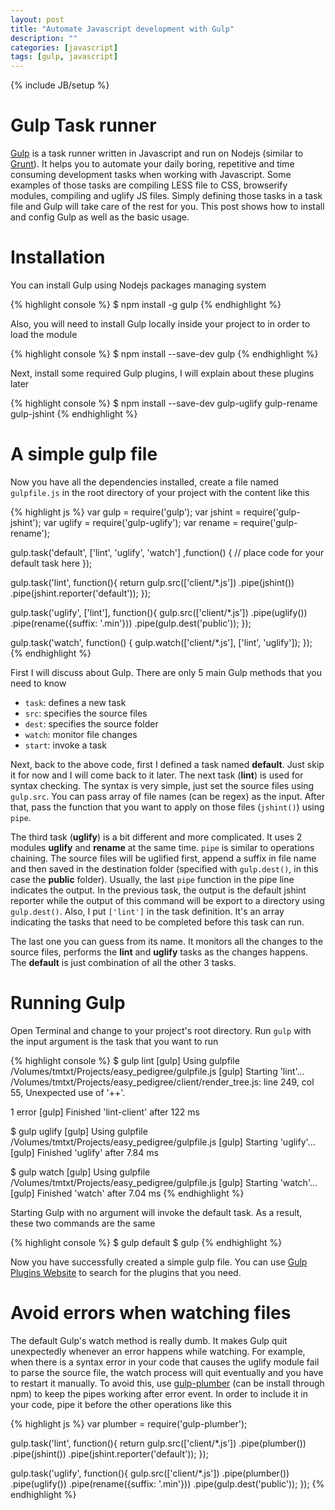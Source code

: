 ```yaml
---
layout: post
title: "Automate Javascript development with Gulp"
description: ""
categories: [javascript]
tags: [gulp, javascript]
---
```

{% include JB/setup %}

# Gulp Task runner

[Gulp](http://gulpjs.com/) is a task runner written in Javascript and run on
Nodejs (similar to [Grunt](http://gruntjs.com/)). It helps you to automate your
daily boring, repetitive and time consuming development tasks when working with
Javascript. Some examples of those tasks are compiling LESS file to CSS,
browserify modules, compiling and uglify JS files. Simply defining those tasks
in a task file and Gulp will take care of the rest for you. This post shows how
to install and config Gulp as well as the basic usage.

# Installation

You can install Gulp using Nodejs packages managing system

{% highlight console %}
$ npm install -g gulp
{% endhighlight %}

Also, you will need to install Gulp locally inside your project to in order to
load the module

{% highlight console %}
$ npm install --save-dev gulp
{% endhighlight %}

Next, install some required Gulp plugins, I will explain about these plugins
later

{% highlight console %}
$ npm install --save-dev gulp-uglify gulp-rename gulp-jshint
{% endhighlight %}

<!-- more -->

# A simple gulp file

Now you have all the dependencies installed, create a file named `gulpfile.js` in
the root directory of your project with the content like this

{% highlight js %}
var gulp = require('gulp');
var jshint = require('gulp-jshint');
var uglify = require('gulp-uglify');
var rename = require('gulp-rename');

gulp.task('default', ['lint', 'uglify', 'watch'] ,function() {
  // place code for your default task here
});

gulp.task('lint', function(){
  return gulp.src(['client/*.js'])
    .pipe(jshint())
    .pipe(jshint.reporter('default'));
});

gulp.task('uglify', ['lint'], function(){
  gulp.src(['client/*.js'])
    .pipe(uglify())
    .pipe(rename({suffix: '.min'}))
    .pipe(gulp.dest('public'));
});

gulp.task('watch', function() {
  gulp.watch(['client/*.js'], ['lint', 'uglify']);
});
{% endhighlight %}

First I will discuss about Gulp. There are only 5 main Gulp methods that you
need to know

* `task`: defines a new task
* `src`: specifies the source files
* `dest`: specifies the source folder
* `watch`: monitor file changes
* `start`: invoke a task

Next, back to the above code, first I defined a task named **default**. Just
skip it for now and I will come back to it later. The next task (**lint**) is
used for syntax checking. The syntax is very simple, just set the source files
using `gulp.src`. You can pass array of file names (can be regex) as the input. After
that, pass the function that you want to apply on those files (`jshint()`) using
`pipe`.

The third task (**uglify**) is a bit different and more complicated. It uses 2
modules **uglify** and **rename** at the same time. `pipe` is similar to
operations chaining. The source files will be uglified first, append a
suffix in file name and then saved in the destination folder (specified with
`gulp.dest()`, in this case the **public** folder). Usually, the last `pipe`
function in the pipe line indicates the output. In the previous task, the output
is the default jshint reporter while the output of this command will be export
to a directory using `gulp.dest()`. Also, I put `['lint']` in the task
definition. It's an array indicating the tasks that need to be completed before
this task can run.

The last one you can guess from its name. It monitors all the changes to the
source files, performs the **lint** and **uglify** tasks as the changes happens.
The **default** is just combination of all the other 3 tasks.

# Running Gulp

Open Terminal and change to your project's root directory. Run `gulp` with the
input argument is the task that you want to run

{% highlight console %}
$ gulp lint
[gulp] Using gulpfile /Volumes/tmtxt/Projects/easy_pedigree/gulpfile.js
[gulp] Starting 'lint'...
/Volumes/tmtxt/Projects/easy_pedigree/client/render_tree.js: line 249, col 55, Unexpected use of '++'.

1 error
[gulp] Finished 'lint-client' after 122 ms

$ gulp uglify
[gulp] Using gulpfile /Volumes/tmtxt/Projects/easy_pedigree/gulpfile.js
[gulp] Starting 'uglify'...
[gulp] Finished 'uglify' after 7.84 ms

$ gulp watch
[gulp] Using gulpfile /Volumes/tmtxt/Projects/easy_pedigree/gulpfile.js
[gulp] Starting 'watch'...
[gulp] Finished 'watch' after 7.04 ms
{% endhighlight %}

Starting Gulp with no argument will invoke the default task. As a result, these
two commands are the same

{% highlight console %}
$ gulp default
$ gulp
{% endhighlight %}

Now you have successfully created a simple gulp file. You can use
[Gulp Plugins Website](http://gulpjs.com/plugins/) to search for the plugins that
you need.

# Avoid errors when watching files

The default Gulp's watch method is really dumb. It makes Gulp quit unexpectedly
whenever an error happens while watching. For example, when there is a syntax
error in your code that causes the uglify module fail to parse the source file,
the watch process will quit eventually and you have to restart it manually. To
avoid this, use [gulp-plumber](https://www.npmjs.org/package/gulp-plumber/) (can
be install through npm) to keep the pipes working after error event. In order to
include it in your code, pipe it before the other operations like this

{% highlight js %}
var plumber = require('gulp-plumber');

gulp.task('lint', function(){
  return gulp.src(['client/*.js'])
    .pipe(plumber())
    .pipe(jshint())
    .pipe(jshint.reporter('default'));
});

gulp.task('uglify', function(){
  gulp.src(['client/*.js'])
    .pipe(plumber())
    .pipe(uglify())
    .pipe(rename({suffix: '.min'}))
    .pipe(gulp.dest('public'));
});
{% endhighlight %}
